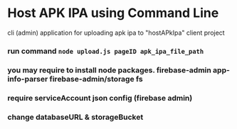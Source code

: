 # Host APK IPA using Command Line
cli (admin) application for uploading apk ipa to  "hostAPkIpa" client project

### run  command `node upload.js pageID apk_ipa_file_path`
### you may require to install node packages. firebase-admin app-info-parser firebase-admin/storage fs
### require serviceAccount json config  (firebase admin)
### change databaseURL & storageBucket
